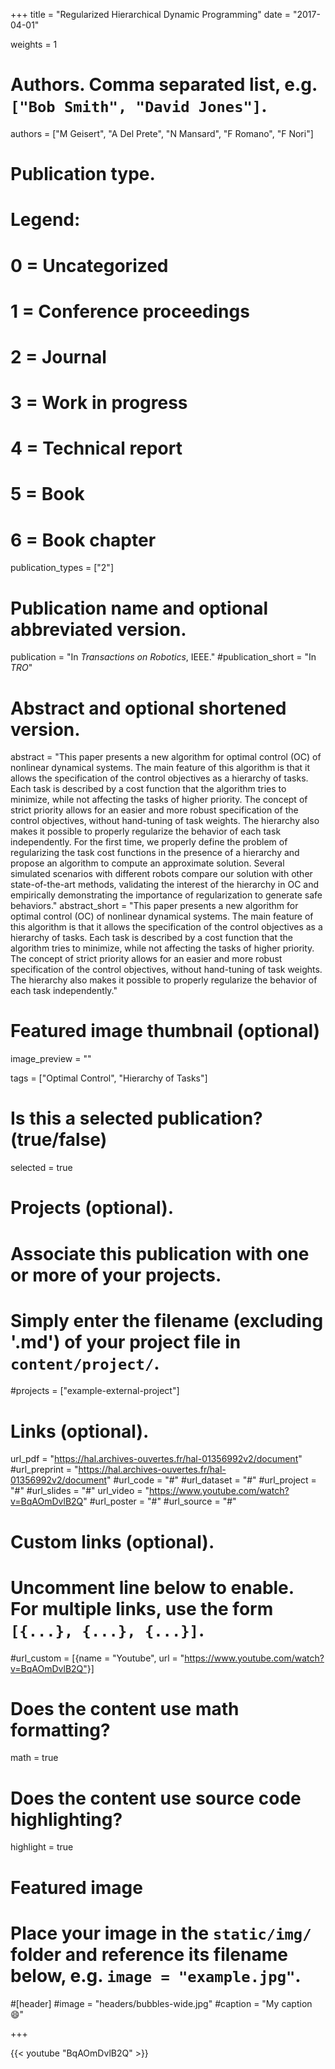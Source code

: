 +++
title = "Regularized Hierarchical Dynamic Programming"
date = "2017-04-01"

weights = 1

# Authors. Comma separated list, e.g. `["Bob Smith", "David Jones"]`.
authors = ["M Geisert", "A Del Prete", "N Mansard", "F Romano", "F Nori"]

# Publication type.
# Legend:
# 0 = Uncategorized
# 1 = Conference proceedings
# 2 = Journal
# 3 = Work in progress
# 4 = Technical report
# 5 = Book
# 6 = Book chapter
publication_types = ["2"]

# Publication name and optional abbreviated version.
publication = "In *Transactions on Robotics*, IEEE."
#publication_short = "In *TRO*"

# Abstract and optional shortened version.
abstract = "This paper presents a new algorithm for optimal control (OC) of nonlinear dynamical systems. The main feature of this algorithm is that it allows the specification of the control objectives as a hierarchy of tasks. Each task is described by a cost function that the algorithm tries to minimize, while not affecting the tasks of higher priority. The concept of strict priority allows for an easier and more robust specification of the control objectives, without hand-tuning of task weights. The hierarchy also makes it possible to properly regularize the behavior of each task independently. For the first time, we properly define the problem of regularizing the task cost functions in the presence of a hierarchy and propose an algorithm to compute an approximate solution. Several simulated scenarios with different robots compare our solution with other state-of-the-art methods, validating the interest of the hierarchy in OC and empirically demonstrating the importance of regularization to generate safe behaviors."
abstract_short = "This paper presents a new algorithm for optimal control (OC) of nonlinear dynamical systems. The main feature of this algorithm is that it allows the specification of the control objectives as a hierarchy of tasks. Each task is described by a cost function that the algorithm tries to minimize, while not affecting the tasks of higher priority. The concept of strict priority allows for an easier and more robust specification of the control objectives, without hand-tuning of task weights. The hierarchy also makes it possible to properly regularize the behavior of each task independently."

# Featured image thumbnail (optional)
image_preview = ""

tags = ["Optimal Control", "Hierarchy of Tasks"]

# Is this a selected publication? (true/false)
selected = true

# Projects (optional).
#   Associate this publication with one or more of your projects.
#   Simply enter the filename (excluding '.md') of your project file in `content/project/`.
#projects = ["example-external-project"]

# Links (optional).
url_pdf = "https://hal.archives-ouvertes.fr/hal-01356992v2/document"
#url_preprint = "https://hal.archives-ouvertes.fr/hal-01356992v2/document"
#url_code = "#"
#url_dataset = "#"
#url_project = "#"
#url_slides = "#"
url_video = "https://www.youtube.com/watch?v=BqAOmDvlB2Q"
#url_poster = "#"
#url_source = "#"

# Custom links (optional).
#   Uncomment line below to enable. For multiple links, use the form `[{...}, {...}, {...}]`.
#url_custom = [{name = "Youtube", url = "https://www.youtube.com/watch?v=BqAOmDvlB2Q"}]

# Does the content use math formatting?
math = true

# Does the content use source code highlighting?
highlight = true

# Featured image
# Place your image in the `static/img/` folder and reference its filename below, e.g. `image = "example.jpg"`.
#[header]
#image = "headers/bubbles-wide.jpg"
#caption = "My caption :smile:"

+++

{{< youtube "BqAOmDvlB2Q" >}}


